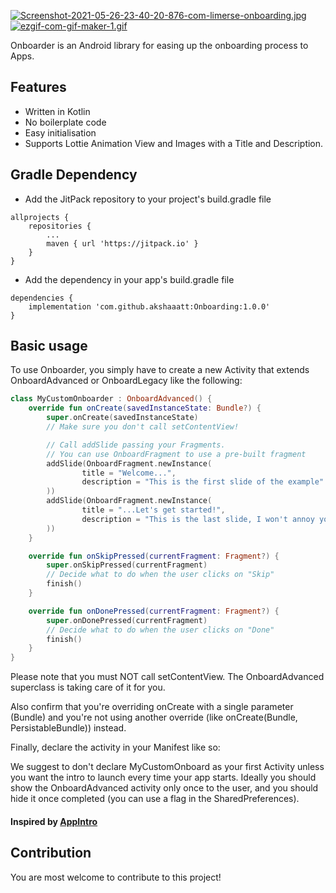 [![Screenshot-2021-05-26-23-40-20-876-com-limerse-onboarding.jpg](https://i.postimg.cc/3wK25pJJ/Screenshot-2021-05-26-23-40-20-876-com-limerse-onboarding.jpg)](https://postimg.cc/zycyTyg9)
[![ezgif-com-gif-maker-1.gif](https://i.postimg.cc/yxqFGGD2/ezgif-com-gif-maker-1.gif)](https://postimg.cc/Q9b990kq)

Onboarder is an Android library for easing up the onboarding process to Apps.

## Features

* Written in Kotlin
* No boilerplate code
* Easy initialisation
* Supports Lottie Animation View and Images with a Title and Description.

## Gradle Dependency

* Add the JitPack repository to your project's build.gradle file

```
allprojects {
    repositories {
        ...
        maven { url 'https://jitpack.io' }
    }
}
```

* Add the dependency in your app's build.gradle file

```
dependencies {
    implementation 'com.github.akshaaatt:Onboarding:1.0.0'
}
```
## Basic usage

To use Onboarder, you simply have to create a new Activity that extends OnboardAdvanced or OnboardLegacy like the following:

```kotlin
class MyCustomOnboarder : OnboardAdvanced() {
    override fun onCreate(savedInstanceState: Bundle?) {
        super.onCreate(savedInstanceState)
        // Make sure you don't call setContentView!

        // Call addSlide passing your Fragments.
        // You can use OnboardFragment to use a pre-built fragment
        addSlide(OnboardFragment.newInstance(
                title = "Welcome...",
                description = "This is the first slide of the example"
        ))
        addSlide(OnboardFragment.newInstance(
                title = "...Let's get started!",
                description = "This is the last slide, I won't annoy you more :)"
        ))
    }

    override fun onSkipPressed(currentFragment: Fragment?) {
        super.onSkipPressed(currentFragment)
        // Decide what to do when the user clicks on "Skip"
        finish()
    }

    override fun onDonePressed(currentFragment: Fragment?) {
        super.onDonePressed(currentFragment)
        // Decide what to do when the user clicks on "Done"
        finish()
    }
}
```

Please note that you must NOT call setContentView. The OnboardAdvanced superclass is taking care of it for you.

Also confirm that you're overriding onCreate with a single parameter (Bundle) and you're not using another override (like onCreate(Bundle, PersistableBundle)) instead.

Finally, declare the activity in your Manifest like so:

<activity android:name="com.example.MyCustomOnboard"
    android:label="My Custom Onboard" />
    
We suggest to don't declare MyCustomOnboard as your first Activity unless you want the intro to launch every time your app starts. Ideally you should show the OnboardAdvanced activity only once to the user, and you should hide it once completed (you can use a flag in the SharedPreferences).

#### Inspired by [AppIntro](https://github.com/AppIntro/AppIntro)

## Contribution

You are most welcome to contribute to this project!
